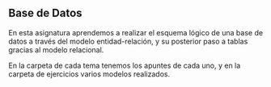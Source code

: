 ## Base de Datos

En esta asignatura aprendemos a realizar el esquema lógico de una base de datos a través del modelo entidad-relación, y su posterior paso a tablas gracias al modelo relacional.

En la carpeta de cada tema tenemos los apuntes de cada uno, y en la carpeta de ejercicios varios modelos realizados.